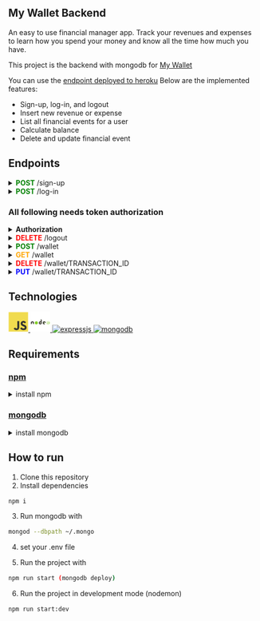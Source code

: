 ## My Wallet Backend

An easy to use financial manager app. Track your revenues and expenses to learn how you spend your money and know all the time how much you have.

This project is the backend with mongodb for [My Wallet](https://my-wallet-front-three.vercel.app/) 

You can use the [endpoint deployed to heroku](https://my-wallet390.herokuapp.com)
Below are the implemented features:

- Sign-up, log-in, and logout
- Insert new revenue or expense
- List all financial events for a user
- Calculate balance
- Delete and update financial event

## Endpoints

<details>
    <summary>
        <strong style="color:green;">POST</strong> /sign-up
    </summary>
send body request like this:

```json
{
  "name": "joe",
  "email": "joe@live.com",
  "password": "thebestpassword"
}
```

- it returns status <strong style="color:green;">201</strong> for success

- it returns status <strong style="color:purple;">422</strong> for any entry error

- it returns status <strong style="color:purple;">409</strong> for email already in use

</details>
<details>
    <summary>
        <strong style="color:green;">POST</strong> /log-in
    </summary>
send body request like this:

```json
{
  "email": "joe@live.com",
  "password": "thebestpassword"
}
```

- it returns status <strong style="color:green;">200</strong> and an object like this:

```json
{
  "token": "1cf7cccf-48ad-4edd-8b9d-121b1199aaf4",
  "user": "joe"
}
```

- it returns status <strong style="color:purple;">400</strong> for any entry error

- it returns status <strong style="color:purple;">401</strong> for email/password error

</details>

### All following needs token authorization

<details>
    <summary>
        <strong >Authorization</strong>
    </summary>
- send a Bearer token on headers like this:

```json
{
  "headers": {
    "authorization": "Bearer 1cf7cccf-48ad-4edd-8b9d-121b1199aaf4"
  }
}
```

- it returns <strong style="color:purple;">400</strong> for empty auth, without Bearer or token not uuid

- it returns <strong style="color:purple">422</strong> for empty token with Bearer

- it returns <strong style="color:purple;">401</strong> for unauthorized

</details>

<details>
    <summary>
        <strong style="color:red;">DELETE</strong> /logout
    </summary>

- it returns status <strong style="color:green;">200</strong>

</details>
<details>
    <summary>
        <strong style="color:green;">POST</strong> /wallet
    </summary>

send body request like this:

```json
{
  "value": 25.45,
  "descript": "cheesecake"
}
```

- it returns status <strong style="color:green;">201</strong> for success

- it returns status <strong style="color:purple;">400</strong> for any entry error

</details>
</details>
<details>
    <summary>
        <strong style="color:orange;">GET</strong> /wallet
    </summary>

- it returns status <strong style="color:green;">200</strong> for success and an array like this:

```json
[
  {
    "_id": "61fc423a0f5d4031b3cc2c77",
    "description": "chesecake",
    "value": -27,
    "date": "2022-02-03T20:59:38.427Z"
  },
  {
    "_id": "61fc42490f5d4031b3cc2c78",
    "description": "freelance",
    "value": 2000,
    "date": "2022-02-03T20:59:53.730Z"
  }
]
```

- it returns status <strong style="color:purple;">204</strong> for no content

</details>
<details>
    <summary>
        <strong style="color:red;">DELETE</strong> /wallet/TRANSACTION_ID
    </summary>

- it returns status <strong style="color:green;">200</strong> for success.

- it returns status <strong style="color:purple;">404</strong> for transaction not found

</details>
<details>
    <summary>
        <strong style="color:blue;">PUT</strong> /wallet/TRANSACTION_ID
    </summary>
send body request like this:

```json
{
  "value": 25.45,
  "descript": "cheesecake"
}
```

- Value and description isn't required, you can send just one.

- it returns status <strong style="color:green;">200</strong> for success

- it returns status <strong style="color:purple;">400</strong> for any entry error

- it returns status <strong style="color:purple;">404</strong> for transaction not found

</details>

## Technologies

<a title="JavaScript" href="https://developer.mozilla.org/en-US/docs/Web/JavaScript" target="_blank" rel="noreferrer"> 
    <img src="https://raw.githubusercontent.com/devicons/devicon/master/icons/javascript/javascript-original.svg" alt="javascript" width="40" height="40"/> 
</a>
<a title="Node JS" href="https://nodejs.org" target="_blank" rel="noreferrer"> 
    <img src="https://raw.githubusercontent.com/devicons/devicon/master/icons/nodejs/nodejs-original-wordmark.svg" alt="nodejs" width="40" height="40"/> 
</a>
<a title="Express JS" href="https://expressjs.com/" target="_blank" rel="noreferrer"> 
    <img src="https://www.vectorlogo.zone/logos/expressjs/expressjs-icon.svg" alt="expressjs" width="40" height="40"/> 
</a>
<a title="Mongodb" href="https://mongodb.com/" target="_blank" rel="noreferrer"> 
    <img src="https://webimages.mongodb.com/_com_assets/cms/kuyjf3vea2hg34taa-horizontal_default_slate_blue.svg?auto=format%252Ccompress" alt="mongodb" width="40" height="40"/> 
</a>

## Requirements

### [npm](https://www.npmjs.com/)

<details>
    <summary>install npm</summary>

```bash
wget -qO- <https://raw.githubusercontent.com/nvm-sh/nvm/v0.38.0/install.sh> | bash

## Or this command
wget -qO- https://raw.githubusercontent.com/nvm-sh/nvm/v0.38.0/install.sh | bash

# Close and open terminal
nvm install --lts
nvm use --lts
# Verify node version
node --version # Must show v14.16.1
# Verify npm version
npm -v
```

</details>

### [mongodb](https://www.mongodb.com/)

<details>
    <summary>install mongodb</summary>

```bash
wget -qO - https://www.mongodb.org/static/pgp/server-5.0.asc | sudo apt-key add -
echo "deb [ arch=amd64,arm64 ] https://repo.mongodb.org/apt/ubuntu focal/mongodb-org/5.0 multiverse" | sudo tee /etc/apt/sources.list.d/mongodb-org-5.0.list
sudo apt-get update
sudo apt-get install -y mongodb-org
mkdir ~/.mongo
```
- If it fails execute the following command and then try again the first one

```bash
sudo apt-get install gnupg wget
```

</details>

## How to run

1. Clone this repository
2. Install dependencies

```bash
npm i
```

3. Run mongodb with

```bash
mongod --dbpath ~/.mongo
```

4. set your .env file

5. Run the project with

```bash
npm run start (mongodb deploy)
```

6. Run the project in development mode (nodemon)

```bash
npm run start:dev
```
